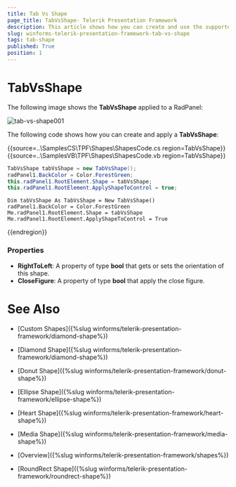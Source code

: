 ```yaml
---
title: Tab Vs Shape
page_title: TabVsShape- Telerik Presentation Framework
description: This article shows how you can create and use the supported shapes.
slug: winforms-telerik-presentation-framework-tab-vs-shape
tags: tab-shape
published: True
position: 1
---
```


# TabVsShape

The following image shows the __TabVsShape__ applied to a RadPanel:

![tab-vs-shape001](images/tab-vs-shape001.png)

The following code shows how you can create and apply a __TabVsShape__:


{{source=..\SamplesCS\TPF\Shapes\ShapesCode.cs region=TabVsShape}}  
{{source=..\SamplesVB\TPF\Shapes\ShapesCode.vb region=TabVsShape}}
````C#
TabVsShape tabVsShape = new TabVsShape();
radPanel1.BackColor = Color.ForestGreen;
this.radPanel1.RootElement.Shape = tabVsShape;
this.radPanel1.RootElement.ApplyShapeToControl = true;

````
````VB.NET
Dim tabVsShape As TabVsShape = New TabVsShape()
radPanel1.BackColor = Color.ForestGreen
Me.radPanel1.RootElement.Shape = tabVsShape
Me.radPanel1.RootElement.ApplyShapeToControl = True

````  
 
{{endregion}} 

### Properties

* __RightToLeft__: A property of type __bool__ that gets or sets the orientation of this shape.
* __CloseFigure__: A property of type __bool__ that apply the close figure.


# See Also
* [Custom Shapes]({%slug winforms/telerik-presentation-framework/diamond-shape%})

* [Diamond Shape]({%slug winforms/telerik-presentation-framework/diamond-shape%})

* [Donut Shape]({%slug winforms/telerik-presentation-framework/donut-shape%})

* [Ellipse Shape]({%slug winforms/telerik-presentation-framework/ellipse-shape%})

* [Heart Shape]({%slug winforms/telerik-presentation-framework/heart-shape%})

* [Media Shape]({%slug winforms/telerik-presentation-framework/media-shape%})

* [Overview]({%slug winforms/telerik-presentation-framework/shapes%})

* [RoundRect Shape]({%slug winforms/telerik-presentation-framework/roundrect-shape%})

